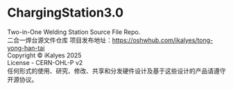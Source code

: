 # ChargingStation3.0
Two-in-One Welding Station Source File Repo.  
二合一焊台源文件仓库
项目发布地址：https://oshwhub.com/ikalyes/tong-yong-han-tai  
Copyright ©️ iKalyes 2025  
License - CERN-OHL-P v2  
任何形式的使用、研究、修改、共享和分发硬件设计及基于这些设计的产品请遵守开源协议。	

